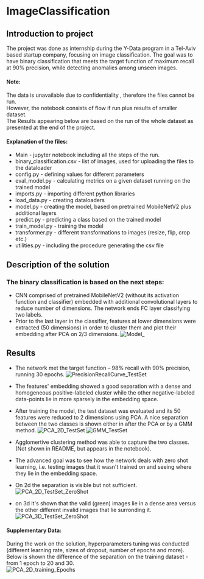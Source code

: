 # ImageClassification

## Introduction to project
The project was done as internship during the Y-Data program in a Tel-Aviv based startup company, focusing on image classification.
The goal was to have binary classification that meets the target function of maximum recall at 90% precision, while detecting anomalies among unseen images.  
#### Note: 
  The data is unavailable due to confidentiality , therefore the files cannot be run.  
  However, the notebook consists of flow if run plus results of smaller dataset.  
  The Results appearing below are based on the run of the whole dataset as presented at the end of the project.

#### Explanation of the files: <br />

* Main - jupyter notebook including all the steps of the run.
* binary_classification.csv - list of images, used for uploading the files to the dataloader
* config.py - defining values for different parameters
* eval_model.py - calculating metrics on a given dataset running on the trained model
* imports.py - importing different python libraries
* load_data.py - creating dataloaders
* model.py - creating the model, based on pretrained MobileNetV2 plus additional layers
* predict.py - predicting a class based on the trained model
* train_model.py - training the model
* transformer.py - different transformations to images (resize, flip, crop etc.)
* utilities.py - including the procedure generating the csv file

## Description of the solution
### The binary classification is based on the next steps:
  - CNN comprised of pretrained MobileNetV2 (without its activation function and classifier) embedded with additional convolutional layers to reduce number of dimensions.
The network ends FC layer classifying two labels.
  - Prior to the last layer in the classifier, features at lower dimensions were extracted (50 dimensions) in order to cluster them and plot their embedding after PCA on 2/3 dimensions.
![Model_](https://github.com/OsnatMel/ImageClassification/blob/master/Images4Summary/Model_MobileNetV2_Customized.png)

## Results 
  - The network met the target function – 98% recall with 90% precision, running 30 epochs.
  ![PrecisionRecallCurve_TestSet](https://github.com/OsnatMel/ImageClassification/blob/master/Images4Summary/PrecisionRecallCurve_TestSet.png)
  
  - The features' embedding showed a good separation with a dense and homogeneous positive-labeled cluster while the other negative-labeled data-points lie in more sparsely in the embedding space.

  - After training the model, the test dataset was evaluated and its 50 features were reduced to 2 dimensions using PCA.
  A nice separation between the two classes is shown either in after the PCA or by a GMM method.
  ![PCA_2D_TestSet](https://github.com/OsnatMel/ImageClassification/blob/master/Images4Summary/PCA_2D_TestSet.png)
  ![GMM_TestSet](https://github.com/OsnatMel/ImageClassification/blob/master/Images4Summary/GMM_TestSet.png)
  
  - Agglomertive clustering method was able to capture the two classes. (Not shown in README, but appears in the notebook).

 - The advanced goal was to see how the network deals with zero shot learning, i.e. testing images that it wasn't trained on and seeing where they lie in the embedding space.
- On 2d the separation is visible but not sufficient.  
 ![PCA_2D_TestSet_ZeroShot](https://github.com/OsnatMel/ImageClassification/blob/master/Images4Summary/PCA_2D_TestSet_And_ZeroShot.png)

- on 3d it's shown that the valid (green) images lie in a dense area versus the other different invalid images that lie surronding it.
 ![PCA_3D_TestSet_ZeroShot](https://github.com/OsnatMel/ImageClassification/blob/master/Images4Summary/PCA_3D_TestSet_ZeroShot.gif)


#### Supplementary Data: <br /> 
During the work on the solution, hyperparameters tuning was conducted (different learning rate, sizes of dropout, number of epochs and more).  
Below is shown the difference of the separation on the training dataset - from 1 epoch to 20 and 30.  
![PCA_2D_training_Epochs](https://github.com/OsnatMel/ImageClassification/blob/master/Images4Summary/PCA_2D_TrainSet_Different_Num_Epochs.png)


